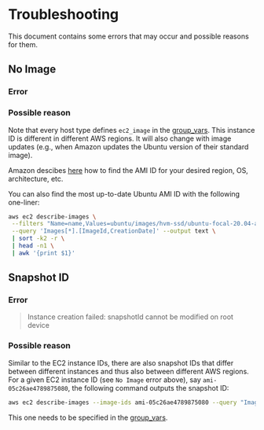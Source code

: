 # Troubleshooting

This document contains some errors that may occur and possible reasons for them.

## No Image
### Error
>

### Possible reason
Note that every host type defines `ec2_image` in the [group_vars](../group_vars). This instance ID is different in different AWS regions. It will also change with image updates (e.g., when Amazon updates the Ubuntu version of their standard image).

Amazon descibes [here](https://docs.aws.amazon.com/AWSEC2/latest/UserGuide/finding-an-ami.html#finding-an-ami-console) how to find the AMI ID for your desired region, OS, architecture, etc.

You can also find the most up-to-date Ubuntu AMI ID with the following one-liner:
```bash
aws ec2 describe-images \
 --filters "Name=name,Values=ubuntu/images/hvm-ssd/ubuntu-focal-20.04-amd64-server-*" \
 --query 'Images[*].[ImageId,CreationDate]' --output text \
 | sort -k2 -r \
 | head -n1 \
 | awk '{print $1}'
```

## Snapshot ID
### Error

> Instance creation failed: snapshotId cannot be modified on root device

### Possible reason
Similar to the EC2 instance IDs, there are also snapshot IDs that differ between different instances and thus also between different AWS regions. For a given EC2 instance ID (see `No Image` error above), say `ami-05c26ae4789875080`, the following command outputs the snapshot ID:
```bash
aws ec2 describe-images --image-ids ami-05c26ae4789875080 --query "Images[0].BlockDeviceMappings[*].Ebs.SnapshotId"
```

This one needs to be specified in the [group_vars](../group_vars).
